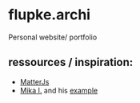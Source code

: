 # flupke.archi
Personal website/ portfolio
## ressources / inspiration:
- [MatterJs](https://brm.io/matter-js/)
- [Mika I.](https://github.com/mikatalk) and his [example](https://jsfiddle.net/mikatalk/suj0ymwh/)